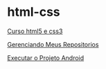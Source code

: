 # html-css
 <a href="https://github.com/adrianostesse/html-css/tree/main/exercicios"> Curso html5 e css3

Gerenciando Meus Repositorios

<a href="https://adrianostesse.github.io/html-css/desafio/desafio10-ok/"> Executar o Projeto Android
